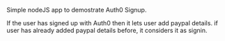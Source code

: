 Simple nodeJS app to demostrate Auth0 Signup.

If the user has signed up with Auth0 then it lets user add paypal details. if user has already added paypal details before, it considers it as signin.

